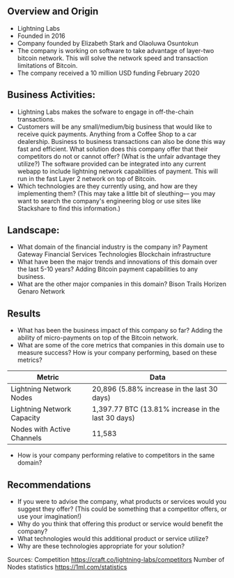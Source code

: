 ## Overview and Origin
* Lightning Labs
* Founded in 2016
* Company founded by Elizabeth Stark and Olaoluwa Osuntokun
* The company is working on software to take advantage of layer-two bitcoin network. This will solve the network speed and transaction limitations of Bitcoin.
* The company received a 10 million USD funding February 2020
## Business Activities:
* Lightning Labs makes the sofware to engage in off-the-chain transactions.
* Customers will be any small/medium/big business that would like to receive quick payments. Anything from a Coffee Shop to a car dealership. Business to business transactions can also be done this way fast and efficient.
What solution does this company offer that their competitors do not or cannot offer? (What is the unfair advantage they utilize?)
The software provided can be integrated into any current webapp to include lightning network capabilities of payment. This will run in the fast Layer 2 network on top of Bitcoin.
* Which technologies are they currently using, and how are they implementing them? (This may take a little bit of sleuthing–– you may want to search the company's engineering blog or use sites like Stackshare to find this information.)
## Landscape:
* What domain of the financial industry is the company in?
Payment Gateway
Financial Services Technologies
Blockchain infrastructure
* What have been the major trends and innovations of this domain over the last 5-10 years?
Adding Bitcoin payment capabilities to any business.
* What are the other major companies in this domain?
Bison Trails
Horizen
Genaro Network
## Results
* What has been the business impact of this company so far?
Adding the ability of micro-payments on top of the Bitcoin network.
* What are some of the core metrics that companies in this domain use to measure success? How is your company performing, based on these metrics?


Metric | Data
------ | -------------------------------------------
Lightning Network Nodes   | 20,896 (5.88% increase in the last 30 days)
Lightning Network Capacity| 1,397.77 BTC (13.81% increase in the last 30 days)
Nodes with Active Channels| 11,583

* How is your company performing relative to competitors in the same domain?
## Recommendations
* If you were to advise the company, what products or services would you suggest they offer? (This could be something that a competitor offers, or use your imagination!)
* Why do you think that offering this product or service would benefit the company?
* What technologies would this additional product or service utilize?
* Why are these technologies appropriate for your solution?

Sources:
Competition
https://craft.co/lightning-labs/competitors
Number of Nodes statistics
https://1ml.com/statistics

